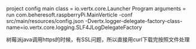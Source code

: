project config
main class = io.vertx.core.Launcher
Program arguments = run com.beheresoft.raspberryPi.MainVerticle
                    -conf src/main/resources/config.json
                    -Dvertx.logger-delegate-factory-class-name=io.vertx.core.logging.SLF4JLogDelegateFactory
                    

树莓派java调用https的时候，有SSL问题，所以直接用curl下载完按照文件处理
